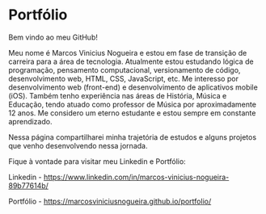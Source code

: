 # Portfólio

Bem vindo ao meu GitHub!

Meu nome é Marcos Vinicius Nogueira e estou em fase de transição de carreira para a área de tecnologia. Atualmente estou estudando lógica de programação, pensamento computacional, versionamento de código, desenvolvimento web, HTML, CSS, JavaScript, etc. Me interesso por desenvolvimento web (front-end) e desenvolvimento de aplicativos mobile (iOS). Também tenho experiência nas áreas de História, Música e Educação, tendo atuado como professor de Música por aproximadamente 12 anos. Me considero um eterno estudante e estou sempre em constante aprendizado.

Nessa página compartilharei minha trajetória de estudos e alguns projetos que venho desenvolvendo nessa jornada.

Fique à vontade para visitar meu Linkedin e Portfólio:

Linkedin - https://www.linkedin.com/in/marcos-vinicius-nogueira-89b77614b/

Portfólio - https://marcosviniciusnogueira.github.io/portfolio/
